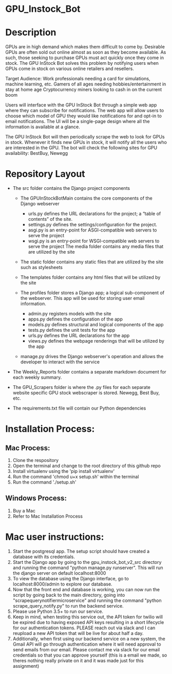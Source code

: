 # GPU_Instock_Bot

# Description
GPUs are in high demand which makes them difficult to come by. Desirable GPUs are often sold out online almost as soon as they become available. As such, those seeking to purchase GPUs must act quickly once they come in stock. The GPU InStock Bot solves this problem by notifying users when GPUs come in stock on various online retailers and resellers. 

Target Audience:
Work professionals needing a card for simulations, machine learning, etc.
Gamers of all ages needing hobbies/entertainment in stay at home age 
Cryptocurrency miners looking to cash in on the current boom

Users will interface with the GPU InStock Bot through a simple web app where they can subscribe for notifications. The web app will allow users to choose which model of GPU they would like notifications for and opt-in to email notifications. The UI will be a single-page design where all the information is available at a glance.

The GPU InStock Bot will then periodically scrape the web to look for GPUs in stock. Whenever it finds new GPUs in stock, it will notify all the users who are interested in the GPU. The bot will check the following sites for GPU availability: BestBuy, Newegg

# Repository Layout
- The src folder contains the Django project components
    - The GPUInStockBotMain contains the core components of the Django webserver
        - urls.py defines the URL declarations for the project; a “table of contents” of the site.
        - settings.py defines the settings/configuration for the project.
        - asgi.py is an entry-point for ASGI-compatible web servers to serve the project
        - wsgi.py is an entry-point for WSGI-compatible web servers to serve the project The media folder contains any media files that are utilized by the site 
      
    - The static folder contains any static files that are utilized by the site such as stylesheets 
      
    - The templates folder contains any html files that will be utilized by the site 
      
    - The profiles folder stores a Django app; a logical sub-component of the webserver. This app will be used for storing user email information.
        - admin.py registers models with the site
        - apps.py defines the configuration of the app
        - models.py defines structural and logical components of the app
        - tests.py defines the unit tests for the app
        - urls.py defines the URL declarations for the app
        - views.py defines the webpage renderings that will be utilized by the app
    - manage.py drives the Django webserver's operation and allows the developer to interact with the service
   
- The Weekly_Reports folder contains a separate markdown document for each weekly summary.

- The GPU_Scrapers folder is where the .py files for each separate website specific GPU stock webscraper is stored. Newegg, Best Buy, etc.

- The requirements.txt file will contain our Python dependencies


# Installation Process:
## Mac Process:
1. Clone the respository
2. Open the terminal and change to the root directory of this github repo
3. Install virtualenv using the 'pip install virtualenv'
4. Run the command 'chmod u+x setup.sh' within the terminal
5. Run the command './setup.sh'


## Windows Process:
1. Buy a Mac
2. Refer to Mac Installation Process

# Mac user instructions:
1. Start the postgresql app. The setup script should have created a database with its credentials.
2. Start the Django app by going to the gpu_instock_bot_v2_src directory and running the command "python manage.py runserver". This will run the django server on default localhost:8000
3. To view the database using the Django interface, go to localhost:8000/admin to explore our database.
4. Now that the front end and database is working, you can now run the script by going back to the main directory, going into "scrapequerynotifiermicroservice" and running the command "python scrape_query_notify.py" to run the backend service.
5. Please use Python 3.5+ to run our service. 
6. Keep in mind, when testing this service out, the API token for twilio will be expired due to having exposed API keys resulting in a short lifecycle for our authentication tokens. PLEASE reach out via slack and I can reupload a new API token that will be live for about half a day.
7. Additionally, when first using our backend service on a new system, the Gmail API will go through authentication where it will need approval to send emails from our email. Please contact me via slack for our email credentials so that you can approve yourself (this is a email we made, so theres nothing really private on it and it was made just for this assignment)
